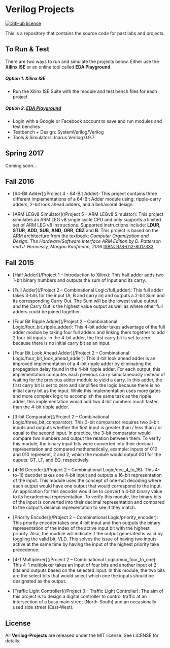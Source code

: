 # Verilog Projects

[![GitHub license](https://img.shields.io/badge/license-MIT-blue.svg)](https://raw.githubusercontent.com/nextseto/Verilog-Projects/master/LICENSE)

This is a repository that contains the source code for past labs and projects. 

## To Run & Test

There are two ways to run and simulate the projects below. Either use the **Xilinx ISE** or an online tool called **EDA Playground**.

##### Option 1. Xilinx ISE

- Run the Xilinx ISE Suite with the module and test bench files for each project

##### Option 2. [EDA Playground](http://www.edaplayground.com/home)
- Login with a Google or Facebook account to save and run modules and test benches
- Testbench + Design: SystemVerilog/Verilog
- Tools & Simulators: Icarus Verilog 0.9.7

## Spring 2017

Coming soon...

## Fall 2016

- [64-Bit Adder](/Project 4 - 64-Bit Adder): This project contains three different implementations of a 64-Bit Adder module using: ripple-carry adders, 2-bit look ahead adders, and a behavioral design.

- [ARM LEGv8 Simulator](/Project 5 - ARM LEGv8 Simulator): This project simulates an ARM LEG v8 single cycle CPU and only supports a limited set of ARM LEG v8 instructions. Supported instructions include: **LDUR**, **STUR**, **ADD**, **SUB**, **AND**, **ORR**, **CBZ** and **B**. This project is based on the ARM architecture from the textbook: *Computer Organization and Design: The Hardware/Software Interface ARM Edition by D. Patterson and J. Hennessy, Morgan Kaufmann, 2016* [ISBN: 978-012-8017333](https://www.amazon.com/Computer-Organization-Design-Interface-Architecture/dp/0128017333/ref=sr_1_1?ie=UTF8&qid=1483051663&sr=8-1&keywords=9780128017333)

## Fall 2015

- [Half Adder](/Project 1 – Introduction to Xilinx): This half adder adds two 1-bit binary numbers and outputs the sum of input and its carry.

- [Full Adder](/Project 2 – Combinational Logic/full_adder): This full adder takes 3-bits for the input (A, B and carry in) and outputs a 2-bit Sum and its corresponding Carry Out. The Sum will be the lowest value output and the Carry Out is the highest value output as well as where other full adders could be joined together.

- [Four Bit Ripple Adder](/Project 2 – Combinational Logic/four_bit_ripple_adder): This 4-bit adder takes advantage of the full adder module by taking four full adders and linking them together to add 2 four bit inputs. In the 4-bit adder, the first carry bit is set to zero because there is no initial carry bit as an input.

- [Four Bit Look Ahead Adder](/Project 2 – Combinational Logic/four_bit_look_ahead_adder): This 4-bit look ahead adder is an improved implementation of a 4-bit ripple adder by eliminating the propagation delay found in the 4-bit ripple adder. For each output, this implementation computes each previous carry simultaneously instead of waiting for the previous adder module to yield a carry. In this adder, the first carry bit is set to zero and simplifies the logic because there is no initial carry bit as the input. While this implementation uses more gates and more complex logic to accomplish the same task as the ripple adder, this implementation would add two 4-bit numbers much faster than the 4-bit ripple adder.

- [3-bit Comparator](/Project 2 – Combinational Logic/three_bit_comparator): This 3-bit comparator requires two 3-bit inputs and outputs whether the first input is greater than / less than / or equal to the second input. In practice, the 3-bit comparator would compare two numbers and output the relation between them. To verify this module, the binary input bits were converted into their decimal representation and compared mathematically, example: inputs of 010 and 010 represent, 2 and 2, which the module would output 001 for the ouputs: GT, LT, and EQ, respectively.

- [4-16 Decoder](/Project 2 – Combinational Logic/dec_4_to_16): This 4-to-16 decoder takes one 4-bit input and outputs a 16-bit representation of the input. This module uses the concept of one-hot decoding where each output would have one output that would correspond to the input. An application for this decoder would be to convert a 4-bit binary value to its hexadecimal representation. To verify this module, the binary bits of the input is converted into their decimal representation and compared to the output’s decimal representation to see if they match.

- [Priority Encoder](/Project 2 – Combinational Logic/priority_encoder): This priority encoder takes one 4-bit input and then outputs the binary representation of the index of the active input bit with the highest priority. Also, the module will indicate if the output generated is valid by toggling the valid bit, VLD. This solves the issue of having two inputs active at the same time by having the input of the highest priority take precedence.

- [4-1 Multiplexer](/Project 2 – Combinational Logic/mux_four_to_one): This 4-1 multiplexer takes an input of four bits and another input of 2-bits and outputs based on the selected input. In this module, the two bits are the select bits that would select which one the inputs should be designated as the output.

- [Traffic Light Controller](/Project 3 – Traffic Light Controller): The aim of this project is to design a digital controller to control traffic at an intersection of a busy main street (North-South) and an occasionally used side street (East-West).

## License

All **Verilog-Projects** are released under the MIT license. See LICENSE for details.

